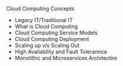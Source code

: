 Cloud Computing Concepts 

- Legacy IT/Traditional IT
- What is Cloud Computing
- Cloud Computing Service Models
- Cloud Computing Deployment
- Scaling up v/s Scaling Out
- High Availability and Fault Tolerannce
- Monolithic and Microservices Architectire 
